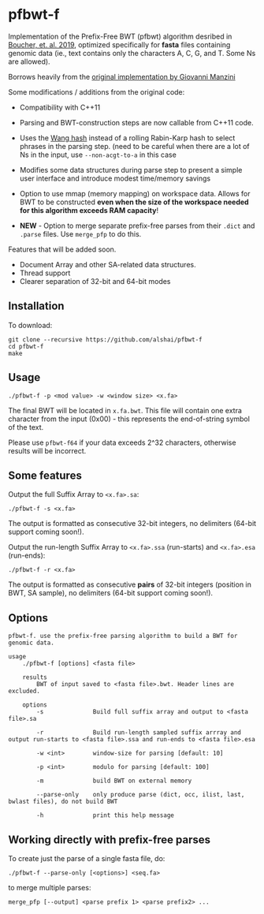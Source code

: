 # pfbwt-f

Implementation of the Prefix-Free BWT (pfbwt) algorithm desribed in [Boucher, et. al. 2019](https://doi.org/10.1186/s13015-019-0148-5),
optimized specifically for **fasta** files containing genomic data (ie., text
contains only the characters A, C, G, and T. Some Ns are allowed).

Borrows heavily from the [original implementation by Giovanni Manzini](https://gitlab.com/manzai/Big-BWT/)

Some modifications / additions from the original code:

* Compatibility with C++11

* Parsing and BWT-construction steps are now callable from C++11 code.

* Uses the [Wang hash](http://www.burtleburtle.net/bob/hash/integer.html)
  instead of a rolling Rabin-Karp hash to select phrases in the parsing step.
  (need to be careful when there are a lot of Ns in the input, use
  `--non-acgt-to-a` in this case

* Modifies some data structures during parse step to present a simple user
  interface and introduce modest time/memory savings

* Option to use mmap (memory mapping) on workspace data. Allows for BWT to be
  constructed **even when the size of the workspace needed for this algorithm exceeds RAM capacity**!

* **NEW** - Option to merge separate prefix-free parses from their `.dict` and `.parse` files. Use `merge_pfp` to do this.

Features that will be added soon.

* Document Array and other SA-related data structures.
* Thread support
* Clearer separation of 32-bit and 64-bit modes

## Installation

To download:

```
git clone --recursive https://github.com/alshai/pfbwt-f
cd pfbwt-f
make
```

## Usage

```
./pfbwt-f -p <mod value> -w <window size> <x.fa>
```

The final BWT will be located in `x.fa.bwt`. This file will contain one extra
character from the input (0x00) - this represents the end-of-string symbol of
the text.

Please use `pfbwt-f64` if your data exceeds 2^32 characters, otherwise results will be incorrect.

## Some features

Output the full Suffix Array to `<x.fa>.sa`:

```
./pfbwt-f -s <x.fa>
```

The output is formatted as consecutive 32-bit integers, no delimiters (64-bit support coming soon!).

Output the run-length Suffix Array to `<x.fa>.ssa` (run-starts) and `<x.fa>.esa` (run-ends):

```
./pfbwt-f -r <x.fa>
```

The output is formatted as consecutive **pairs** of 32-bit integers (position in BWT, SA sample), no delimiters (64-bit support coming soon!).

## Options

```
pfbwt-f. use the prefix-free parsing algorithm to build a BWT for genomic data.

usage
    ./pfbwt-f [options] <fasta file>

    results
        BWT of input saved to <fasta file>.bwt. Header lines are excluded.

    options
        -s              Build full suffix array and output to <fasta file>.sa

        -r              Build run-length sampled suffix arrray and output run-starts to <fasta file>.ssa and run-ends to <fasta file>.esa

        -w <int>        window-size for parsing [default: 10]

        -p <int>        modulo for parsing [default: 100]

        -m              build BWT on external memory

        --parse-only    only produce parse (dict, occ, ilist, last, bwlast files), do not build BWT

        -h              print this help message
```

## Working directly with prefix-free parses

To create just the parse of a single fasta file, do:

```
./pfbwt-f --parse-only [<options>] <seq.fa>
```

to merge multiple parses: 

```
merge_pfp [--output] <parse prefix 1> <parse prefix2> ...
```
